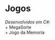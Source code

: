 # Jogos
<i>Desenvolvidos em C#:</i>
<br>
<a src="Mega-Sorte.exe" >+ MegaSorte</a><br/>
<a src="Mega-Sorte.exe" >+ Jogo da Memoria</a>
